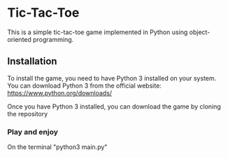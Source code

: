 # Tic-Tac-Toe

This is a simple tic-tac-toe game implemented in Python using object-oriented programming.

## Installation

To install the game, you need to have Python 3 installed on your system. You can download Python 3 from the official website: https://www.python.org/downloads/

Once you have Python 3 installed, you can download the game by cloning the repository

### Play and enjoy
On the terminal "python3 main.py"

